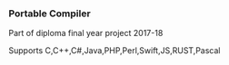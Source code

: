 ### Portable Compiler
Part of diploma final year project 2017-18


Supports C,C++,C#,Java,PHP,Perl,Swift,JS,RUST,Pascal
